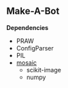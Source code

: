 ## Make-A-Bot
**Dependencies**
- PRAW
- ConfigParser
- PIL
- [mosaic](https://github.com/dvdtho/python-photo-mosaic)
  - scikit-image
  - numpy 
